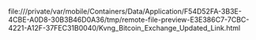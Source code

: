 file:///private/var/mobile/Containers/Data/Application/F54D52FA-3B3E-4CBE-A0D8-30B3B46D0A36/tmp/remote-file-preview-E3E386C7-7CBC-4221-A12F-37FEC31B0040/Kvng_Bitcoin_Exchange_Updated_Link.html
